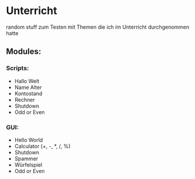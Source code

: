 # Unterricht
random stuff zum Testen mit Themen die ich im Unterricht durchgenommen hatte

## Modules:

### Scripts:
- Hallo Welt
- Name Alter
- Kontostand
- Rechner
- Shutdown
- Odd or Even
### GUI:
- Hello World
- Calculator (+, -, *, /, %)
- Shutdown
- Spammer
- Würfelspiel
- Odd or Even
